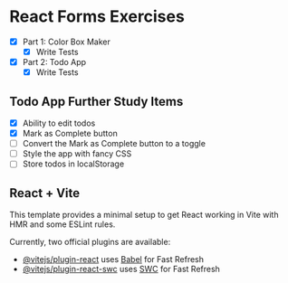 React Forms Exercises
=====================

- [x] Part 1: Color Box Maker
  - [x] Write Tests
- [x] Part 2: Todo App
  - [x] Write Tests

## Todo App Further Study Items

- [x] Ability to edit todos
- [x] Mark as Complete button
- [ ] Convert the Mark as Complete button to a toggle
- [ ] Style the app with fancy CSS
- [ ] Store todos in localStorage

## React + Vite

This template provides a minimal setup to get React working in Vite with HMR and some ESLint rules.

Currently, two official plugins are available:

- [@vitejs/plugin-react](https://github.com/vitejs/vite-plugin-react/blob/main/packages/plugin-react/README.md) uses [Babel](https://babeljs.io/) for Fast Refresh
- [@vitejs/plugin-react-swc](https://github.com/vitejs/vite-plugin-react-swc) uses [SWC](https://swc.rs/) for Fast Refresh
